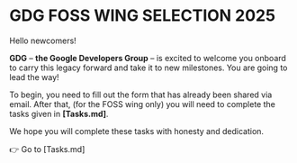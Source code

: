 # GDG FOSS WING SELECTION 2025

Hello newcomers!

**GDG** – **the Google Developers Group** – is excited to welcome you onboard to carry this legacy forward and take it to new milestones. You are going to lead the way!

To begin, you need to fill out the form that has already been shared via email. After that, (for the FOSS wing only) you will need to complete the tasks given in **\[Tasks.md]**.

We hope you will complete these tasks with honesty and dedication.

👉 Go to \[Tasks.md]
